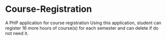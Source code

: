 # Course-Registration
A PHP application for course registration
Using this application, student can register 16 more hours of course(s) for each semester and can delete if do not need it.
